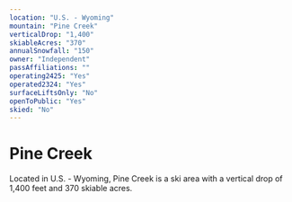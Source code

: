 ```yaml
---
location: "U.S. - Wyoming"
mountain: "Pine Creek"
verticalDrop: "1,400"
skiableAcres: "370"
annualSnowfall: "150"
owner: "Independent"
passAffiliations: ""
operating2425: "Yes"
operated2324: "Yes"
surfaceLiftsOnly: "No"
openToPublic: "Yes"
skied: "No"
---
```


# Pine Creek

Located in U.S. - Wyoming, Pine Creek is a ski area with a vertical drop of 1,400 feet and 370 skiable acres.